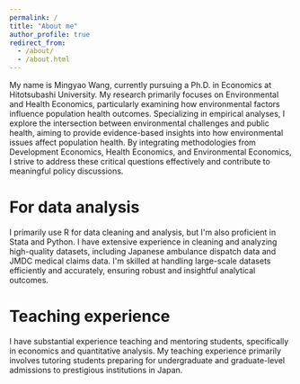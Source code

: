 ```yaml
---
permalink: /
title: "About me"
author_profile: true
redirect_from: 
  - /about/
  - /about.html
---
```


My name is Mingyao Wang, currently pursuing a Ph.D. in Economics at Hitotsubashi University. My research primarily focuses on Environmental and Health Economics, particularly examining how environmental factors influence population health outcomes. Specializing in empirical analyses, I explore the intersection between environmental challenges and public health, aiming to provide evidence-based insights into how environmental issues affect population health. By integrating methodologies from Development Economics, Health Economics, and Environmental Economics, I strive to address these critical questions effectively and contribute to meaningful policy discussions.

For data analysis
======
I primarily use R for data cleaning and analysis, but I'm also proficient in Stata and Python. I have extensive experience in cleaning and analyzing high-quality datasets, including Japanese ambulance dispatch data and JMDC medical claims data. I'm skilled at handling large-scale datasets efficiently and accurately, ensuring robust and insightful analytical outcomes.


Teaching experience
======
I have substantial experience teaching and mentoring students, specifically in economics and quantitative analysis. My teaching experience primarily involves tutoring students preparing for undergraduate and graduate-level admissions to prestigious institutions in Japan.
